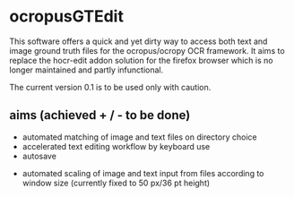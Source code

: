 ocropusGTEdit
=============
This software offers a quick and yet dirty way to access both text and image ground truth files for the ocropus/ocropy OCR framework.
It aims to replace the hocr-edit addon solution for the firefox browser which is no longer maintained and partly infunctional.

The current version 0.1 is to be used only with caution.


aims (achieved + / - to be done)
--------------------------------
+ automated matching of image and text files on directory choice
+ accelerated text editing workflow by keyboard use
+ autosave
- automated scaling of image and text input from files according to window size (currently fixed to 50 px/36 pt height)
